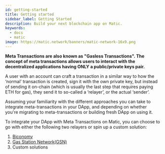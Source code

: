 ```yaml
---
id: getting-started
title: Getting started
sidebar_label: Getting Started
description: Build your next blockchain app on Matic.
keywords:
  - docs
  - matic
image: https://matic.network/banners/matic-network-16x9.png 
---
```


**Meta Transactions are also known as "Gasless Transactions". The concept of meta transactions allows users to interact with the decentralized applications having ONLY a public/private keys pair.**

A user with an account can craft a transaction in a similar way to how the ‘normal’ transaction is created, sign it with the own private key, but instead of sending it on-chain (which is usually the last step that requires paying ETH for gas), they send it to so-called a ‘relayer’, or the actual ‘sender’.

Assuming your familiarity with the different approaches you can take to integrate meta-transactions in your DApp, and depending on whether you're migrating to meta-transactions or building fresh DApp on using it.

To integrate your DApp with Meta Transactions on Matic, you can choose to go with either the following two relayers or spin up a custom solution:

1. [Biconomy](metatransactions-biconomy.md)
2. [Gas Station Network(GSN)](metatransactions-gsn.md)
3. Custom solutions
